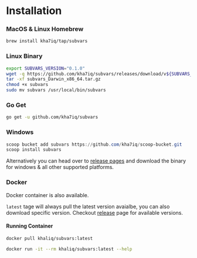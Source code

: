 # Installation

### MacOS & Linux Homebrew

```bash
brew install kha7iq/tap/subvars
```

### Linux Binary

```bash
export SUBVARS_VERSION="0.1.0"
wget -q https://github.com/kha7iq/subvars/releases/download/v${SUBVARS_VERSION}/subvars_Darwin_x86_64.tar.gz
tar -xf subvars_Darwin_x86_64.tar.gz
chmod +x subvars
sudo mv subvars /usr/local/bin/subvars
```

### Go Get

```bash
go get -u github.com/kha7iq/subvars
```

### Windows

```powershell
scoop bucket add subvars https://github.com/kha7iq/scoop-bucket.git
scoop install subvars
```

Alternatively you can head over to [release pages](https://github.com/kha7iq/subvars/releases)
and download the binary for windows & all other supported platforms.

### Docker

Docker container is also available.

`latest` tage will always pull the latest version avaialbe, you can also download
specific version. Checkout [release](https://github.com/kha7iq/subvars/releases)
page for available versions.

#### Running Container

```bash
docker pull khaliq/subvars:latest

docker run -it --rm khaliq/subvars:latest --help
```
